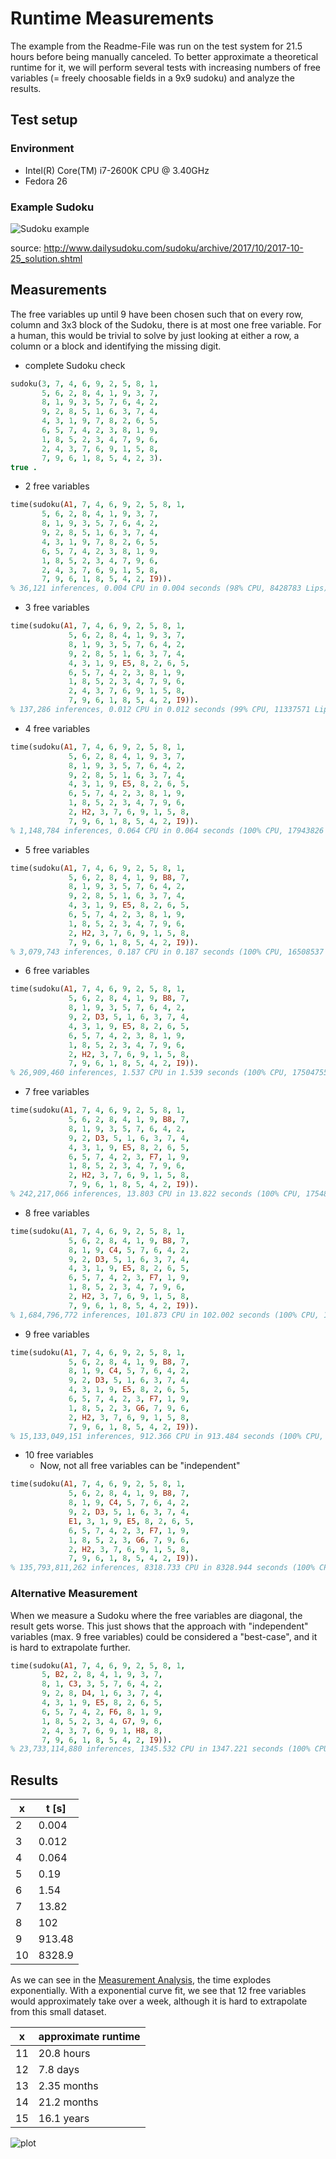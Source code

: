 # Runtime Measurements
The example from the Readme-File was run on the test system for 21.5 hours before being manually canceled. To better approximate a theoretical runtime for it, we will perform several tests with increasing numbers of free variables (= freely choosable fields in a 9x9 sudoku) and analyze the results.

## Test setup
### Environment
- Intel(R) Core(TM) i7-2600K CPU @ 3.40GHz
- Fedora 26

### Example Sudoku
![Sudoku example](http://www.dailysudoku.com/sudoku/png/2017/10/2017-10-25_solution.png)

source: <http://www.dailysudoku.com/sudoku/archive/2017/10/2017-10-25_solution.shtml>

## Measurements

The free variables up until 9 have been chosen such that on every row, column and 3x3 block of the Sudoku, there is at most one free variable. For a human, this would be trivial to solve by just looking at either a row, a column or a block and identifying the missing digit.

- complete Sudoku check
```prolog
sudoku(3, 7, 4, 6, 9, 2, 5, 8, 1,
       5, 6, 2, 8, 4, 1, 9, 3, 7,
       8, 1, 9, 3, 5, 7, 6, 4, 2,
       9, 2, 8, 5, 1, 6, 3, 7, 4,
       4, 3, 1, 9, 7, 8, 2, 6, 5,
       6, 5, 7, 4, 2, 3, 8, 1, 9,
       1, 8, 5, 2, 3, 4, 7, 9, 6,
       2, 4, 3, 7, 6, 9, 1, 5, 8,
       7, 9, 6, 1, 8, 5, 4, 2, 3).
true .
```

- 2 free variables
```prolog
time(sudoku(A1, 7, 4, 6, 9, 2, 5, 8, 1,
       5, 6, 2, 8, 4, 1, 9, 3, 7,
       8, 1, 9, 3, 5, 7, 6, 4, 2,
       9, 2, 8, 5, 1, 6, 3, 7, 4,
       4, 3, 1, 9, 7, 8, 2, 6, 5,
       6, 5, 7, 4, 2, 3, 8, 1, 9,
       1, 8, 5, 2, 3, 4, 7, 9, 6,
       2, 4, 3, 7, 6, 9, 1, 5, 8,
       7, 9, 6, 1, 8, 5, 4, 2, I9)).
% 36,121 inferences, 0.004 CPU in 0.004 seconds (98% CPU, 8428783 Lips)
```

- 3 free variables
```prolog
time(sudoku(A1, 7, 4, 6, 9, 2, 5, 8, 1,
             5, 6, 2, 8, 4, 1, 9, 3, 7,
             8, 1, 9, 3, 5, 7, 6, 4, 2,
             9, 2, 8, 5, 1, 6, 3, 7, 4,
             4, 3, 1, 9, E5, 8, 2, 6, 5,
             6, 5, 7, 4, 2, 3, 8, 1, 9,
             1, 8, 5, 2, 3, 4, 7, 9, 6,
             2, 4, 3, 7, 6, 9, 1, 5, 8,
             7, 9, 6, 1, 8, 5, 4, 2, I9)).
% 137,286 inferences, 0.012 CPU in 0.012 seconds (99% CPU, 11337571 Lips)
```

- 4 free variables
```prolog
time(sudoku(A1, 7, 4, 6, 9, 2, 5, 8, 1,
             5, 6, 2, 8, 4, 1, 9, 3, 7,
             8, 1, 9, 3, 5, 7, 6, 4, 2,
             9, 2, 8, 5, 1, 6, 3, 7, 4,
             4, 3, 1, 9, E5, 8, 2, 6, 5,
             6, 5, 7, 4, 2, 3, 8, 1, 9,
             1, 8, 5, 2, 3, 4, 7, 9, 6,
             2, H2, 3, 7, 6, 9, 1, 5, 8,
             7, 9, 6, 1, 8, 5, 4, 2, I9)).
% 1,148,784 inferences, 0.064 CPU in 0.064 seconds (100% CPU, 17943826 Lips)
```

- 5 free variables
```prolog
time(sudoku(A1, 7, 4, 6, 9, 2, 5, 8, 1,
             5, 6, 2, 8, 4, 1, 9, B8, 7,
             8, 1, 9, 3, 5, 7, 6, 4, 2,
             9, 2, 8, 5, 1, 6, 3, 7, 4,
             4, 3, 1, 9, E5, 8, 2, 6, 5,
             6, 5, 7, 4, 2, 3, 8, 1, 9,
             1, 8, 5, 2, 3, 4, 7, 9, 6,
             2, H2, 3, 7, 6, 9, 1, 5, 8,
             7, 9, 6, 1, 8, 5, 4, 2, I9)).
% 3,079,743 inferences, 0.187 CPU in 0.187 seconds (100% CPU, 16508537 Lips)
```

- 6 free variables
```prolog
time(sudoku(A1, 7, 4, 6, 9, 2, 5, 8, 1,
             5, 6, 2, 8, 4, 1, 9, B8, 7,
             8, 1, 9, 3, 5, 7, 6, 4, 2,
             9, 2, D3, 5, 1, 6, 3, 7, 4,
             4, 3, 1, 9, E5, 8, 2, 6, 5,
             6, 5, 7, 4, 2, 3, 8, 1, 9,
             1, 8, 5, 2, 3, 4, 7, 9, 6,
             2, H2, 3, 7, 6, 9, 1, 5, 8,
             7, 9, 6, 1, 8, 5, 4, 2, I9)).
% 26,909,460 inferences, 1.537 CPU in 1.539 seconds (100% CPU, 17504755 Lips)
```

- 7 free variables
```prolog
time(sudoku(A1, 7, 4, 6, 9, 2, 5, 8, 1,
             5, 6, 2, 8, 4, 1, 9, B8, 7,
             8, 1, 9, 3, 5, 7, 6, 4, 2,
             9, 2, D3, 5, 1, 6, 3, 7, 4,
             4, 3, 1, 9, E5, 8, 2, 6, 5,
             6, 5, 7, 4, 2, 3, F7, 1, 9,
             1, 8, 5, 2, 3, 4, 7, 9, 6,
             2, H2, 3, 7, 6, 9, 1, 5, 8,
             7, 9, 6, 1, 8, 5, 4, 2, I9)).
% 242,217,066 inferences, 13.803 CPU in 13.822 seconds (100% CPU, 17548180 Lips)
```

- 8 free variables
```prolog
time(sudoku(A1, 7, 4, 6, 9, 2, 5, 8, 1,
             5, 6, 2, 8, 4, 1, 9, B8, 7,
             8, 1, 9, C4, 5, 7, 6, 4, 2,
             9, 2, D3, 5, 1, 6, 3, 7, 4,
             4, 3, 1, 9, E5, 8, 2, 6, 5,
             6, 5, 7, 4, 2, 3, F7, 1, 9,
             1, 8, 5, 2, 3, 4, 7, 9, 6,
             2, H2, 3, 7, 6, 9, 1, 5, 8,
             7, 9, 6, 1, 8, 5, 4, 2, I9)).
% 1,684,796,772 inferences, 101.873 CPU in 102.002 seconds (100% CPU, 16538191 Lips)
```

- 9 free variables
```prolog
time(sudoku(A1, 7, 4, 6, 9, 2, 5, 8, 1,
             5, 6, 2, 8, 4, 1, 9, B8, 7,
             8, 1, 9, C4, 5, 7, 6, 4, 2,
             9, 2, D3, 5, 1, 6, 3, 7, 4,
             4, 3, 1, 9, E5, 8, 2, 6, 5,
             6, 5, 7, 4, 2, 3, F7, 1, 9,
             1, 8, 5, 2, 3, G6, 7, 9, 6,
             2, H2, 3, 7, 6, 9, 1, 5, 8,
             7, 9, 6, 1, 8, 5, 4, 2, I9)).
% 15,133,049,151 inferences, 912.366 CPU in 913.484 seconds (100% CPU, 16586593 Lips)
```
- 10 free variables
    - Now, not all free variables can be "independent"
```prolog
time(sudoku(A1, 7, 4, 6, 9, 2, 5, 8, 1,
             5, 6, 2, 8, 4, 1, 9, B8, 7,
             8, 1, 9, C4, 5, 7, 6, 4, 2,
             9, 2, D3, 5, 1, 6, 3, 7, 4,
             E1, 3, 1, 9, E5, 8, 2, 6, 5,
             6, 5, 7, 4, 2, 3, F7, 1, 9,
             1, 8, 5, 2, 3, G6, 7, 9, 6,
             2, H2, 3, 7, 6, 9, 1, 5, 8,
             7, 9, 6, 1, 8, 5, 4, 2, I9)).
% 135,793,811,262 inferences, 8318.733 CPU in 8328.944 seconds (100% CPU, 16323858 Lips)
```

### Alternative Measurement
When we measure a Sudoku where the free variables are diagonal, the result gets worse. This just shows that the approach with "independent" variables (max. 9 free variables) could be considered a "best-case", and it is hard to extrapolate further.

```prolog
time(sudoku(A1, 7, 4, 6, 9, 2, 5, 8, 1,
       5, B2, 2, 8, 4, 1, 9, 3, 7,
       8, 1, C3, 3, 5, 7, 6, 4, 2,
       9, 2, 8, D4, 1, 6, 3, 7, 4,
       4, 3, 1, 9, E5, 8, 2, 6, 5,
       6, 5, 7, 4, 2, F6, 8, 1, 9,
       1, 8, 5, 2, 3, 4, G7, 9, 6,
       2, 4, 3, 7, 6, 9, 1, H8, 8,
       7, 9, 6, 1, 8, 5, 4, 2, I9)).
% 23,733,114,880 inferences, 1345.532 CPU in 1347.221 seconds (100% CPU, 17638464 Lips)
```

## Results
| x   | t [s]  |
| --- | ------ |
| 2   | 0.004  |
| 3   | 0.012  |
| 4   | 0.064  |
| 5   | 0.19   |
| 6   | 1.54   |
| 7   | 13.82  |
| 8   | 102    |
| 9   | 913.48 |
| 10  | 8328.9 |

As we can see in the [Measurement Analysis](measurement_analysis.ipynb), the time explodes exponentially. With a exponential curve fit, we see that 12 free variables would approximately take over a week, although it is hard to extrapolate from this small dataset.


| x  | approximate runtime |
|----|---------------------|
| 11 | 20.8 hours          |
| 12 | 7.8 days            |
| 13 | 2.35 months         |
| 14 | 21.2 months         |
| 15 | 16.1 years          |


![plot](plot.png)